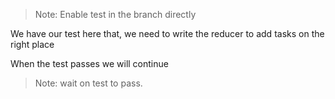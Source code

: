 > Note: Enable test in the branch directly

We have our test here that, we need to write the reducer to add tasks on the right place

When the test passes we will continue

> Note: wait on test to pass.
